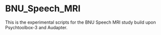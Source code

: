 # BNU_Speech_MRI

This is the experimental scripts for the BNU Speech MRI study build upon Psychtoolbox-3 and Audapter.
